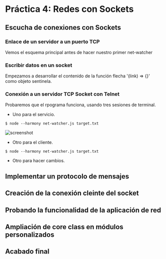 # Práctica 4: Redes con Sockets

## Escucha de conexiones con Sockets
### Enlace de un servidor a un puerto TCP
Vemos el esquema principal antes de hacer nuestro primer net-watcher

### Escribir datos en un socket
Empezamos a desarrollar el contenido de la función flecha '(link) => {}' como objeto sentinela.

### Conexión a un servidor TCP Socket con Telnet
Probaremos que el rpograma funciona, usando tres sesiones de terminal.
* Uno para el servicio.
```console
$ node --harmony net-watcher.js target.txt
```
![screenshot](https://i.gyazo.com/6c6aeab7c2a6f929dc2442fff3bec7b3.png)
* Otro para el cliente.
```console
$ node --harmony net-watcher.js target.txt
```
* Otro para hacer cambios.


## Implementar un protocolo de mensajes
## Creación de la conexión cleinte del socket
## Probando la funcionalidad de la aplicación de red
## Ampliación de core class en módulos personalizados
## Acabado final
